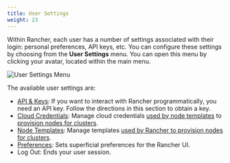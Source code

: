 ```yaml
---
title: User Settings
weight: 23
---
```


Within Rancher, each user has a number of settings associated with their login: personal preferences, API keys, etc. You can configure these settings by choosing from the **User Settings** menu. You can open this menu by clicking your avatar, located within the main menu.

![User Settings Menu]({{<baseurl>}}/img/rancher/user-settings.png)

The available user settings are:

- [API & Keys]({{<baseurl>}}/rancher/v2.6/en/user-settings/api-keys/): If you want to interact with Rancher programmatically, you need an API key. Follow the directions in this section to obtain a key.
- [Cloud Credentials]({{<baseurl>}}/rancher/v2.6/en/user-settings/cloud-credentials/): Manage cloud credentials [used by node templates]({{<baseurl>}}/rancher/v2.6/en/cluster-provisioning/rke-clusters/node-pools/#node-templates) to [provision nodes for clusters]({{<baseurl>}}/rancher/v2.6/en/cluster-provisioning/rke-clusters).
- [Node Templates]({{<baseurl>}}/rancher/v2.6/en/user-settings/node-templates): Manage templates [used by Rancher to provision nodes for clusters]({{<baseurl>}}/rancher/v2.6/en/cluster-provisioning/rke-clusters).
- [Preferences]({{<baseurl>}}/rancher/v2.6/en/user-settings/preferences): Sets superficial preferences for the Rancher UI.
- Log Out: Ends your user session.

